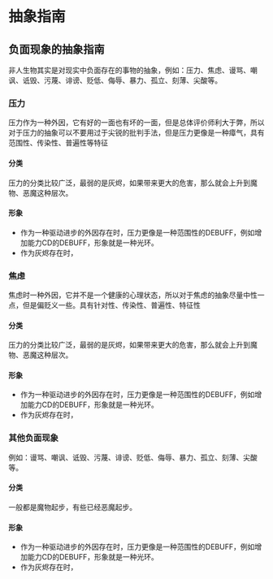 # 抽象指南

## 负面现象的抽象指南



非人生物其实是对现实中负面存在的事物的抽象，例如：压力、焦虑、谩骂、嘲讽、诋毁、污蔑、诽谤、贬低、侮辱、暴力、孤立、刻薄、尖酸等。

### 压力

压力作为一种外因，它有好的一面也有坏的一面，但是总体评价师利大于弊，所以对于压力的抽象可以不要用过于尖锐的批判手法，但是压力更像是一种瘴气，具有范围性、传染性、普遍性等特征

#### 分类

压力的分类比较广泛，最弱的是灰烬，如果带来更大的危害，那么就会上升到魔物、恶魔这种层次。

#### 形象

* 作为一种驱动进步的外因存在时，压力更像是一种范围性的DEBUFF，例如增加能力CD的DEBUFF，形象就是一种光环。
* 作为灰烬存在时，



### 焦虑

焦虑时一种外因，它并不是一个健康的心理状态，所以对于焦虑的抽象尽量中性一点，但是偏贬义一些。具有针对性、传染性、普遍性、特征性

#### 分类

压力的分类比较广泛，最弱的是灰烬，如果带来更大的危害，那么就会上升到魔物、恶魔这种层次。

#### 形象

* 作为一种驱动进步的外因存在时，压力更像是一种范围性的DEBUFF，例如增加能力CD的DEBUFF，形象就是一种光环。
* 作为灰烬存在时，

### 其他负面现象

例如：谩骂、嘲讽、诋毁、污蔑、诽谤、贬低、侮辱、暴力、孤立、刻薄、尖酸等。

#### 分类

一般都是魔物起步，有些已经恶魔起步。

#### 形象

* 作为一种驱动进步的外因存在时，压力更像是一种范围性的DEBUFF，例如增加能力CD的DEBUFF，形象就是一种光环。
* 作为灰烬存在时，







### 